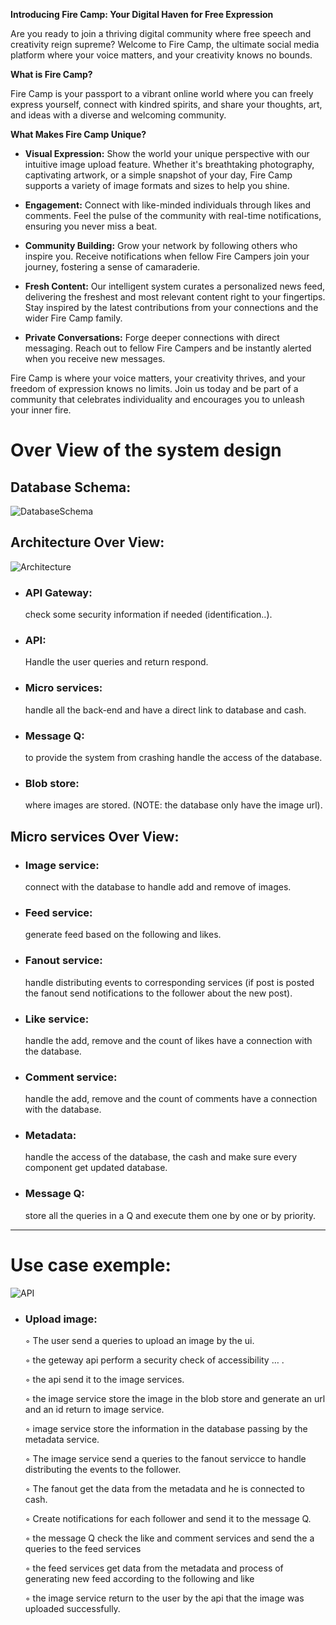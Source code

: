 **Introducing Fire Camp: Your Digital Haven for Free Expression**

Are you ready to join a thriving digital community where free speech and creativity reign supreme? Welcome to Fire Camp, the ultimate social media platform where your voice matters, and your creativity knows no bounds.

**What is Fire Camp?**

Fire Camp is your passport to a vibrant online world where you can freely express yourself, connect with kindred spirits, and share your thoughts, art, and ideas with a diverse and welcoming community.

**What Makes Fire Camp Unique?**

- **Visual Expression:** Show the world your unique perspective with our intuitive image upload feature. Whether it's breathtaking photography, captivating artwork, or a simple snapshot of your day, Fire Camp supports a variety of image formats and sizes to help you shine.

- **Engagement:** Connect with like-minded individuals through likes and comments. Feel the pulse of the community with real-time notifications, ensuring you never miss a beat.

- **Community Building:** Grow your network by following others who inspire you. Receive notifications when fellow Fire Campers join your journey, fostering a sense of camaraderie.

- **Fresh Content:** Our intelligent system curates a personalized news feed, delivering the freshest and most relevant content right to your fingertips. Stay inspired by the latest contributions from your connections and the wider Fire Camp family.

- **Private Conversations:** Forge deeper connections with direct messaging. Reach out to fellow Fire Campers and be instantly alerted when you receive new messages.

Fire Camp is where your voice matters, your creativity thrives, and your freedom of expression knows no limits. Join us today and be part of a community that celebrates individuality and encourages you to unleash your inner fire.

# Over View of the system design

## Database Schema:


![DatabaseSchema](https://github.com/chagna-yassine/social-media/assets/109078003/1d5bad97-b2eb-4820-bbcc-e57117c2b54a)
	
## Architecture Over View:


![Architecture](https://github.com/chagna-yassine/social-media/assets/109078003/dcc52716-a8ed-46ea-804c-f651bc5f6c57)


- ### API Gateway: 
	check some security information if needed (identification..).
      
- ### API:
	 Handle the user queries and return respond.

- ### Micro services: 
	handle all the back-end and have a direct link to database and cash.

- ### Message Q:
	to provide the system from crashing handle the access of the database.

- ### Blob store: 
	where images are stored. (NOTE: the database only have the image url).


## Micro services Over View:

- ### Image service: 
	connect with the database to handle add and remove of images.
      
- ### Feed service: 
	generate feed based on the following and likes.
      
- ### Fanout service: 
	handle distributing events to corresponding services (if post is posted the fanout send notifications to the follower about the new post).
      
- ### Like service: 
	handle the add, remove and the count of likes have a connection with the database.
      
- ### Comment service: 
	handle the add, remove and the count of comments have a connection with the database.
      
- ### Metadata: 
	handle the access of the database, the cash and make sure every component get updated database.
      
- ### Message Q: 
	store all the queries in a Q and execute them one by one or by priority. 
	
	
	
* * *
# Use case exemple:


![API](https://github.com/chagna-yassine/social-media/assets/109078003/743f8e25-aa91-4e16-afe5-ce95995bcfb2)


 - ### Upload image:
	 
	◦ The user send a queries to upload an image by the ui.

	◦ the geteway api perform a security check of accessibility … .

	◦ the api send it to the image services.

	◦ the image service store the image in the blob store and generate an url and an id return to image service.

	◦ image service store the information in the database passing by the metadata service.

	◦ The image service send a queries to the fanout servicce to handle distributing the events to the follower.

	◦ The fanout get the data from the metadata and he is connected to cash.

	◦ Create notifications for each follower and send it to the message Q.

	◦ the message Q check the like and comment services and send the a queries to the feed services

	◦ the feed services get data from the metadata and process of generating new feed according to the following and like

	◦ the image service return to the user by the api that the image was uploaded successfully.
